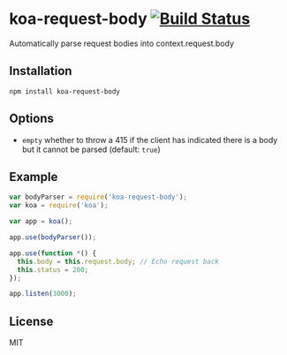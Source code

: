 
# koa-request-body [![Build Status](https://travis-ci.org/thomseddon/koa-request-body.png?branch=master)](https://travis-ci.org/thomseddon/koa-request-body)

Automatically parse request bodies into context.request.body

## Installation

```
npm install koa-request-body
```

## Options
 - `empty` whether to throw a 415 if the client has indicated there is a body but it cannot be parsed (default: `true`)

## Example



```js
var bodyParser = require('koa-request-body');
var koa = require('koa');

var app = koa();

app.use(bodyParser());

app.use(function *() {
  this.body = this.request.body; // Echo request back
  this.status = 200;
});

app.listen(3000);
```

## License

MIT

